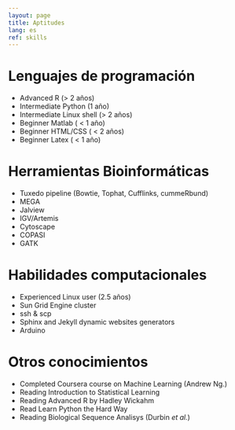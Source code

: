 ```yaml
---
layout: page
title: Aptitudes
lang: es
ref: skills
---
```


Lenguajes de programación
=========================

* Advanced R (> 2 años)
* Intermediate Python (1 año)
* Intermediate Linux shell (> 2 años)
* Beginner Matlab ( < 1 año)
* Beginner HTML/CSS ( < 2 años)
* Beginner Latex ( < 1 año)

Herramientas Bioinformáticas
=============================

+ Tuxedo pipeline (Bowtie, Tophat, Cufflinks, cummeRbund)
+ MEGA
+ Jalview
+ IGV/Artemis
+ Cytoscape
+ COPASI
+ GATK


Habilidades computacionales
==============================

+ Experienced Linux user (2.5 años)
+ Sun Grid Engine cluster
+ ssh & scp
+ Sphinx and Jekyll dynamic websites generators
+ Arduino

Otros conocimientos
=========================

+ Completed Coursera course on Machine Learning (Andrew Ng.)
+ Reading Introduction to Statistical Learning
+ Reading Advanced R by Hadley Wickahm
+ Read Learn Python the Hard Way
+ Reading Biological Sequence Analisys (Durbin *et al.*)
